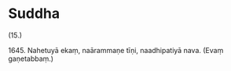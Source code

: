 

# Suddha







(15.)

1645\. Nahetuyā ekaṃ, naārammaṇe tīṇi, naadhipatiyā nava. (Evaṃ gaṇetabbaṃ.)



